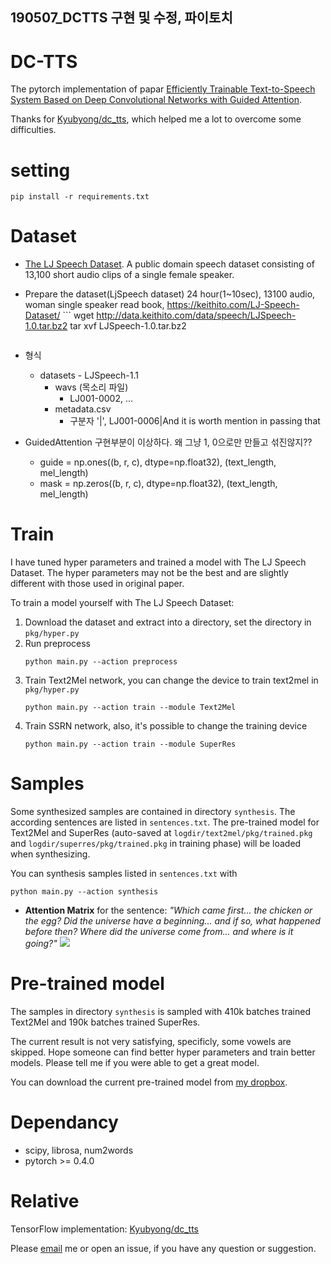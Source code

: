 ## 190507_DCTTS 구현 및 수정, 파이토치 
# DC-TTS
The pytorch implementation of papar [Efficiently Trainable Text-to-Speech System Based on Deep Convolutional Networks with Guided Attention](https://arxiv.org/abs/1710.08969).

Thanks for [Kyubyong/dc_tts](https://github.com/Kyubyong/dc_tts), which helped me a lot to overcome some difficulties.

# setting

    pip install -r requirements.txt

# Dataset
- [The LJ Speech Dataset](https://keithito.com/LJ-Speech-Dataset/). A public domain speech dataset consisting of 13,100 short audio clips of a single female speaker.

- Prepare the dataset(LjSpeech dataset)
    24 hour(1~10sec), 13100 audio, woman single speaker read book, https://keithito.com/LJ-Speech-Dataset/
    	```
	wget http://data.keithito.com/data/speech/LJSpeech-1.0.tar.bz2
	tar xvf LJSpeech-1.0.tar.bz2
	```
- 형식
	- datasets  - LJSpeech-1.1 
	    - wavs  (목소리 파일)
		  - LJ001-0002, ...
		- metadata.csv
		    - 구분자 '|', LJ001-0006|And it is worth mention in passing that
				
- GuidedAttention 구현부분이 이상하다. 왜 그냥 1, 0으로만 만들고 섞진않지??
	- guide = np.ones((b, r, c), dtype=np.float32),   (text_length, mel_length)
	- mask = np.zeros((b, r, c), dtype=np.float32),   (text_length, mel_length)


# Train
I have tuned hyper parameters and trained a model with The LJ Speech Dataset. The hyper parameters may not be the best and are slightly different with those used in original paper.

To train a model yourself with The LJ Speech Dataset:

1. Download the dataset and extract into a directory, set the directory in `pkg/hyper.py`
2. Run preprocess
    ```
    python main.py --action preprocess
    ```
3. Train Text2Mel network, you can change the device to train text2mel in `pkg/hyper.py`
    ```
    python main.py --action train --module Text2Mel
    ```
4. Train SSRN network, also, it's possible to change the training device
    ```
    python main.py --action train --module SuperRes
    ```

# Samples
Some synthesized samples are contained in directory `synthesis`. The according sentences are listed in `sentences.txt`. The pre-trained model for Text2Mel and SuperRes (auto-saved at `logdir/text2mel/pkg/trained.pkg` and `logdir/superres/pkg/trained.pkg` in training phase) will be loaded when synthesizing.

You can synthesis samples listed in `sentences.txt` with
```
python main.py --action synthesis
```

- **Attention Matrix** for the sentence: *"Which came first... the chicken or the egg? Did the universe have a beginning... and if so, what happened before then? Where did the universe come from... and where is it going?"*
![](synthesis/atten_5.png)

# Pre-trained model
The samples in directory `synthesis` is sampled with 410k batches trained Text2Mel and 190k batches trained SuperRes.

The current result is not very satisfying, specificly, some vowels are skipped. Hope someone can find better hyper parameters and train better models. Please tell me if you were able to get a great model.

You can download the current pre-trained model from [my dropbox](https://www.dropbox.com/s/d7r3ol3n1lwvtns/logdir.7z?dl=0).

# Dependancy
- scipy, librosa, num2words
- pytorch >= 0.4.0

# Relative
TensorFlow implementation: [Kyubyong/dc_tts](https://github.com/Kyubyong/dc_tts)

Please [email](chaiyujin@gmail.com) me or open an issue, if you have any question or suggestion.
